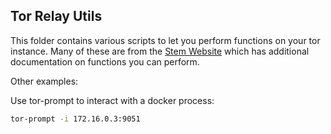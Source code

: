 ## Tor Relay Utils

This folder contains various scripts to let you perform 
functions on your tor instance. Many of these are from the
[Stem Website](https://stem.torproject.org) which has 
additional documentation on functions you can perform.

Other examples:

Use tor-prompt to interact with a docker process:

```bash
tor-prompt -i 172.16.0.3:9051
```


